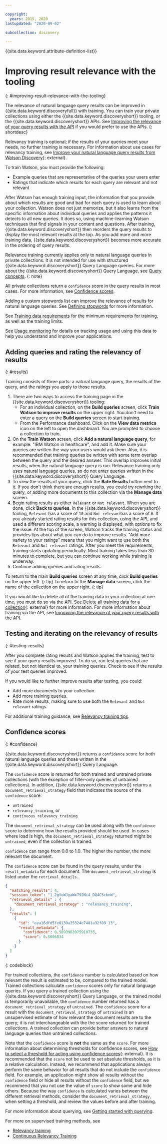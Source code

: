 ```yaml
---

copyright:
  years: 2015, 2020
lastupdated: "2020-09-02"

subcollection: discovery

---
```


{{site.data.keyword.attribute-definition-list}}

# Improving result relevance with the tooling
{: #improving-result-relevance-with-the-tooling}

<!-- Learn more topic WDS -->
The relevance of natural language query results can be improved in {{site.data.keyword.discoveryfull}} with training. You can train your private collections using either the {{site.data.keyword.discoveryshort}} tooling, or the {{site.data.keyword.discoveryshort}} APIs. See [Improving the relevance of your query results with the API](/docs/discovery?topic=discovery-improving-result-relevance-with-the-api) if you would prefer to use the APIs.
{: shortdesc}

Relevancy training is optional; if the results of your queries meet your needs, no further training is necessary. For information about use cases for relevancy training, see [Improve your natural language query results from Watson Discovery](https://developer.ibm.com/blogs/improving-your-natural-language-query-results-from-watson-discovery/){: external}.

To train Watson, you must provide the following:

  -   Example queries that are representative of the queries your users enter
  -   Ratings that indicate which results for each query are relevant and not relevant

After Watson has enough training input, the information that you provide about which results are good and bad for each query is used to learn about your collection. Watson does not just memorize, but it also learns from the specific information about individual queries and applies the patterns it detects to all new queries. It does so, using machine-learning Watson techniques that find signals in your content and questions. After training, {{site.data.keyword.discoveryshort}} then reorders the query results to display the most relevant results at the top. As you add more and more training data, {{site.data.keyword.discoveryshort}} becomes more accurate in the ordering of query results.

Relevance training currently applies only to natural language queries in private collections. It is not intended for use with structured {{site.data.keyword.discoveryshort}} Query Language queries. For more about the {{site.data.keyword.discoveryshort}} Query Language, see [Query concepts](/docs/discovery?topic=discovery-query-concepts).
{: note}

All private collections return a `confidence` score in the query results in most cases. For more information, see [Confidence scores](/docs/discovery?topic=discovery-improving-result-relevance-with-the-tooling#confidence).

Adding a custom stopwords list can improve the relevance of results for natural language queries. See [Defining stopwords](/docs/discovery?topic=discovery-query-concepts#stopwords) for more information.

See [Training data requirements](/docs/discovery?topic=discovery-improving-result-relevance-with-the-api#reqs) for the minimum requirements for training, as well as the training limits.

See [Usage monitoring](/docs/discovery?topic=discovery-usage) for details on tracking usage and using this data to help you understand and improve your applications.

## Adding queries and rating the relevancy of results
{: #results}

Training consists of three parts: a natural language query, the results of the query, and the ratings you apply to those results.

1.  There are two ways to access the training page in the {{site.data.keyword.discoveryshort}} tooling:
    - For an individual collection, on the **Build queries** screen, click **Train Watson to improve results** on the upper right. You don't need to enter a query on the **Build queries** screen to start training. 
    - From the Performance dashboard. Click on the **View data metrics** icon on the left to open the dashboard. You are prompted to choose a collection to train.
1.  On the **Train Watson** screen, click **Add a natural language query**, for example: "IBM Watson in healthcare", and add it. Make sure your queries are written the way your users would ask them. Also, it is recommended that training queries be written with some term overlap between the query and the desired answer. This overlap improves initial results, when the natural language query is run. Relevance training only uses natural language queries, so do not enter queries written in the {{site.data.keyword.discoveryshort}} Query Language.
1.  To view the results of your query, click the **Rate Results** button next to it. If you don't think there are enough results, you could try rewriting the query, or adding more documents to this collection via the **Manage data** screen.
1.  Begin rating results as either `Relevant` or `Not relevant`. When you are done, click **Back to queries**. In the {{site.data.keyword.discoveryshort}} tooling, `Relevant` has a score of `10` and `Not relevant`has a score of `0`. If you already started rating results for this collection, using the API, and used a different scoring scale, a warning is displayed, with options to fix the issue.
    At the top of the screen, Watson tracks the training status and provides tips about what you can do to improve results. "Add more variety to your ratings" means that you might want to use both the `Relevant` and `Not relevant` ratings. After you meet the requirements, training starts updating periodically. Most training takes less than 30 minutes to complete, but you can continue working while training is underway.
1.  Continue adding queries and rating results.

To return to the main **Build queries** screen at any time, click **Build queries** on the upper left.
{: tip}
To return to the **Manage data** screen, click the name of the collection on the upper right.
{: tip}

If you would like to delete all of the training data in your collection at one time, you must do so via the API. See [Delete all training data for a collection](https://{DomainName}/apidocs/discovery#delete-all-training-data){: external} for more information. For more information about training via the API, see [Improving the relevance of your query results with the API](/docs/discovery?topic=discovery-improving-result-relevance-with-the-api).

## Testing and iterating on the relevancy of results
{: #testing-results}

After you complete rating results and Watson applies the training, test to see if your query results improved. To do so, run test queries that are related, but not identical to, your training queries. Check to see if the results of your test queries improved.

If you would like to further improve results after testing, you could:
- Add more documents to your collection.
- Add more training queries.
- Rate more results, making sure to use both the `Relevant` and `Not relevant` ratings.

For additional training guidance, see [Relevancy training tips](/docs/discovery?topic=discovery-relevancy-tips).

## Confidence scores
{: #confidence}

{{site.data.keyword.discoveryshort}} returns a `confidence` score for both natural language queries and those written in the {{site.data.keyword.discoveryshort}} Query Language.

The `confidence` score is returned for both trained and untrained private collections (with the exception of filter-only queries of untrained collections). In addition, {{site.data.keyword.discoveryshort}} returns a `document_retrieval_strategy` field that indicates the source of the `confidence` score: 
-  `untrained`
-  `relevancy_training`, or
-  `continuous_relevancy_training`

The `document_retrieval_strategy` can be used along with the `confidence` score to determine how the results provided should be used. In cases where load is high, the `document_retrieval_strategy` returned might be `untrained`, even if the collection is trained.

`confidence` can range from 0.0 to 1.0. The higher the number, the more relevant the document.

The `confidence` score can be found in the query results, under the `result_metadata` for each document. The `document_retrieval_strategy` is listed under the `retrieval_details`.

```json
{
  "matching_results": 4,
  "session_token": "1_2gYuWJyaWx792Ni4_DQ4C5cbnW",
  "retrieval_details" : {
    "document_retrieval_strategy" : "relevancy_training",
  },
  "results": [
    {
      "id": "eea16dfd5fe6139a25324e7481a32f89_13",
      "result_metadata": {
        "confidence": 0.5893963975910735,
        "score": 0.5006834
      }
    }
  ]
}
```
{: codeblock}

For trained collections, the `confidence` number is calculated based on how relevant the result is estimated to be, compared to the trained model. Trained collections calculate `confidence` scores only for natural language queries. If you query a trained collection using the {{site.data.keyword.discoveryshort}} Query Language, or the trained model is temporarily unavailable, the `confidence` number returned has a `document_retrieval_strategy` of `untrained`. The `confidence` score for a result with the `document_retrieval_strategy` of `untrained` is an unsupervised estimate of how relevant the document results are to the query; it is not interchangeable with the the score returned for trained collections. A trained collection can provide better answers to natural language queries than untrained collections.

Note that the `confidence` score is **not** the same as the `score`. For more information about determining thresholds for confidence scores, see [How to select a threshold for acting using confidence scores](https://developer.ibm.com/watson/blog/2016/06/23/how-to-select-a-threshold-for-acting-using-confidence-scores/){: external}. It is recommended that the `score` not be used to set absolute thresholds, as it is a relative calculation. Instead, we recommend that applications always perform the same behavior for all results that do not include the `confidence` field. For example, an application might show all results without the `confidence` field or hide all results without the `confidence` field, but we recommend that you not use the value of `score` to show some and hide others. Because the way `confidence` is calculated varies between the different retrieval methods, consider the `document_retrieval_strategy`, when setting a threshold, and review the values before and after training.

For more information about querying, see [Getting started with querying](/docs/discovery?topic=discovery-getting-started-with-querying).

For more on supervised training methods, see
-  [Relevancy training](/docs/discovery?topic=discovery-improving-result-relevance-with-the-tooling)
-  [Continuous Relevancy Training](/docs/discovery?topic=discovery-crt)